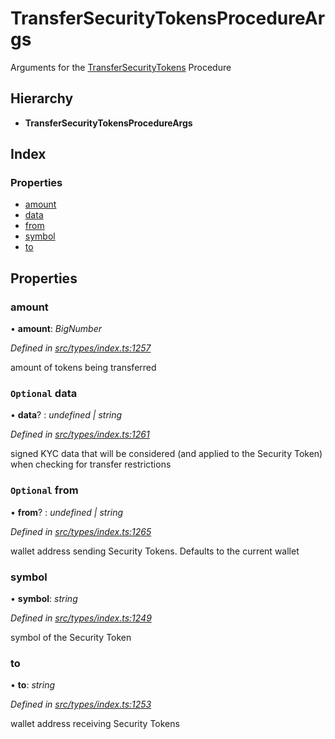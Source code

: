 # TransferSecurityTokensProcedureArgs

Arguments for the [TransferSecurityTokens](../enums/_types_index_.proceduretype.md#transfersecuritytokens) Procedure

## Hierarchy

* **TransferSecurityTokensProcedureArgs**

## Index

### Properties

* [amount](_types_index_.transfersecuritytokensprocedureargs.md#amount)
* [data](_types_index_.transfersecuritytokensprocedureargs.md#optional-data)
* [from](_types_index_.transfersecuritytokensprocedureargs.md#optional-from)
* [symbol](_types_index_.transfersecuritytokensprocedureargs.md#symbol)
* [to](_types_index_.transfersecuritytokensprocedureargs.md#to)

## Properties

### amount

• **amount**: _BigNumber_

_Defined in_ [_src/types/index.ts:1257_](https://github.com/PolymathNetwork/polymath-sdk/blob/e8bbc1e/src/types/index.ts#L1257)

amount of tokens being transferred

### `Optional` data

• **data**? : _undefined \| string_

_Defined in_ [_src/types/index.ts:1261_](https://github.com/PolymathNetwork/polymath-sdk/blob/e8bbc1e/src/types/index.ts#L1261)

signed KYC data that will be considered \(and applied to the Security Token\) when checking for transfer restrictions

### `Optional` from

• **from**? : _undefined \| string_

_Defined in_ [_src/types/index.ts:1265_](https://github.com/PolymathNetwork/polymath-sdk/blob/e8bbc1e/src/types/index.ts#L1265)

wallet address sending Security Tokens. Defaults to the current wallet

### symbol

• **symbol**: _string_

_Defined in_ [_src/types/index.ts:1249_](https://github.com/PolymathNetwork/polymath-sdk/blob/e8bbc1e/src/types/index.ts#L1249)

symbol of the Security Token

### to

• **to**: _string_

_Defined in_ [_src/types/index.ts:1253_](https://github.com/PolymathNetwork/polymath-sdk/blob/e8bbc1e/src/types/index.ts#L1253)

wallet address receiving Security Tokens

